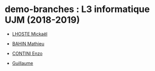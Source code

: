 # demo-branches : L3 informatique UJM (2018-2019)

* [LHOSTE Mickaël](students/mlhoste.md "Mickaël LHOSTE, mlhoste pour les intimes...")

* [BAHIN Mathieu](students/MathieuB.md "Mathieu Bahin")



* [CONTINI Enzo](students/econtini.md "Enzo CONTINI, zizou pour les intimes...")

* [Guillaume](students/guillaume.md "")
